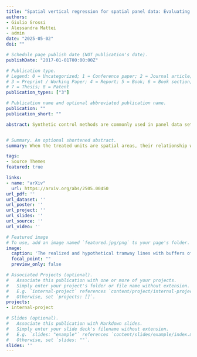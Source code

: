 ```yaml
---
title: "Spatial vertical regression for spatial panel data: Evaluating the effect of the Florentine tramway's first line on commercial vitality"
authors:
- Giulio Grossi
- Alessandra Mattei
- admin
date: "2025-05-02"
doi: ""

# Schedule page publish date (NOT publication's date).
publishDate: "2017-01-01T00:00:00Z"

# Publication type.
# Legend: 0 = Uncategorized; 1 = Conference paper; 2 = Journal article;
# 3 = Preprint / Working Paper; 4 = Report; 5 = Book; 6 = Book section;
# 7 = Thesis; 8 = Patent
publication_types: ["3"]

# Publication name and optional abbreviated publication name.
publication: ""
publication_short: ""

abstract: Synthetic control methods are commonly used in panel data settings to evaluate the effect of an intervention. In many of these cases, the treated and control units correspond to spatial units such as regions or neighborhoods. Our approach addresses the challenge of understanding how an intervention applied at specific locations influences the surrounding area. Traditional synthetic control applications may struggle with defining the effective area of impact, the extent of treatment propagation across space, and the variation of effects with distance from the treatment sites. To address these challenges, we introduce Spatial Vertical Regression (SVR) within the Bayesian paradigm. This innovative approach allows us to accurately predict the outcomes in varying proximities to the treatment sites, while meticulously accounting for the spatial structure inherent in the data. Specifically, rooted on the vertical regression framework of the synthetic control method, SVR employs a Gaussian process to ensure that the imputation of missing potential outcomes for areas of different distance around the treatment sites is spatially coherent, reflecting the expectation that nearby areas experience similar outcomes and have similar relationships to control areas. This approach is particularly pertinent to our study on the Florentine tramway's first line construction. We study its influence on the local commercial landscape, focusing on how business prevalence varies at different distances from the tram stops.


# Summary. An optional shortened abstract.
summary: When the treated units are spatial areas, their relationship with the control units is expected to exhibit a spatial relationship. Under the vertical regression framework, we propose a Bayesian approach for estimation of causal effects with spatial panel data.

tags:
- Source Themes
featured: true

links:
- name: "arXiv"
  url: https://arxiv.org/abs/2505.00450
url_pdf: ''
url_dataset: ''
url_poster: ''
url_project: ''
url_slides: ''
url_source: ''
url_video: ''

# Featured image
# To use, add an image named `featured.jpg/png` to your page's folder. 
image:
  caption: 'The realized and hypothetical tramway lines with buffers of 2, 4, 6, 8, and 10 minute walking distance of the tram stops.'
  focal_point: ""
  preview_only: false

# Associated Projects (optional).
#   Associate this publication with one or more of your projects.
#   Simply enter your project's folder or file name without extension.
#   E.g. `internal-project` references `content/project/internal-project/index.md`.
#   Otherwise, set `projects: []`.
projects:
- internal-project

# Slides (optional).
#   Associate this publication with Markdown slides.
#   Simply enter your slide deck's filename without extension.
#   E.g. `slides: "example"` references `content/slides/example/index.md`.
#   Otherwise, set `slides: ""`.
slides: ''
---
```



